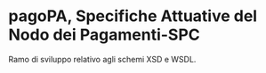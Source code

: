 # pagoPA, Specifiche Attuative del Nodo dei Pagamenti-SPC

Ramo di sviluppo relativo agli schemi XSD e WSDL.
